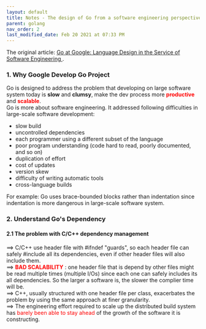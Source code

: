 ```yaml
---
layout: default
title: Notes - The design of Go from a software engineering perspective
parent: golang
nav_order: 2
last_modified_date: Feb 20 2021 at 07:33 PM
---
```


The original article: [Go at Google: Language Design in the Service of Software Engineering
](https://talks.golang.org/2012/splash.article).

### 1. Why Google Develop Go Project
Go is designed to address the problem that developing on large software system today is **slow** and **clumsy**, make the dev process more <span style="color:red">**productive**</span> and <span style="color:red">**scalable**</span>.   
Go is more about software engineering. It addressed following difficulties in large-scale software development:
- slow build
- uncontrolled dependencies
- each programmer using a different subset of the language
- poor program understanding (code hard to read, poorly documented, and so on)
- duplication of effort
- cost of updates
- version skew
- difficulty of writing automatic tools
- cross-language builds  

For example: Go uses brace-bounded blocks rather than indentation since indentation is more dangerous in large-scale software system. 

### 2. Understand Go's Dependency
#### 2.1 The problem with C/C++ dependency management
==> C/C++ use header file with #ifndef "guards", so each header file can safely #include all its dependencies, even if other header files will also include them.   
==> <span style="color: red">**BAD SCALABILITY** </span>: one header file that is depend by other files might be read multiple times (multiple I/Os) since each one can safely includes its all dependencies. So the larger a software is, the slower the complier time will be.   
==> C++, usually structured with one header file per class, exacerbates the problem by using the same approach at finer granularity.   
==> The engineering effort required to scale up the distributed build system has <span style="color: red"> barely been able to stay ahead</span> of the growth of the software it is constructing.





